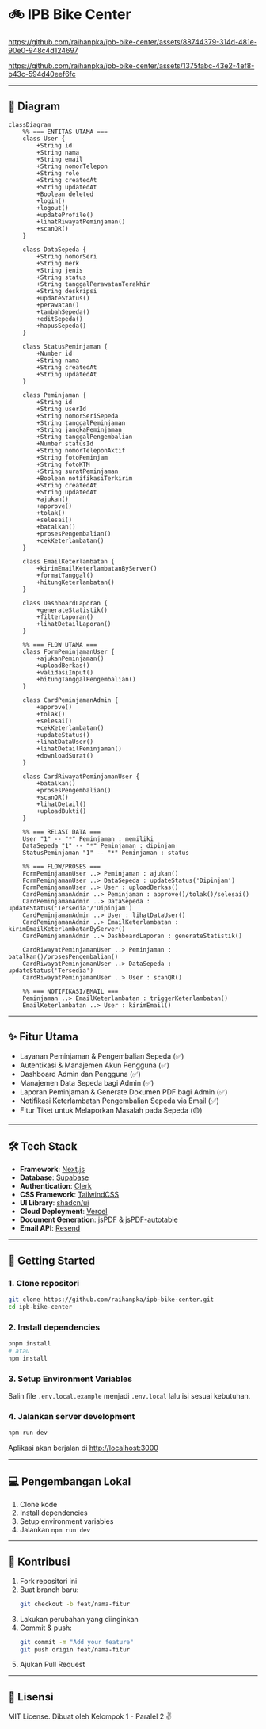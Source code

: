 # 🚲 IPB Bike Center

https://github.com/raihanpka/ipb-bike-center/assets/88744379-314d-481e-90e0-948c4d124697

https://github.com/raihanpka/ipb-bike-center/assets/1375fabc-43e2-4ef8-b43c-594d40eef6fc

---

## 📌 Diagram

```mermaid
classDiagram
    %% === ENTITAS UTAMA ===
    class User {
        +String id
        +String nama
        +String email
        +String nomorTelepon
        +String role
        +String createdAt
        +String updatedAt
        +Boolean deleted
        +login()
        +logout()
        +updateProfile()
        +lihatRiwayatPeminjaman()
        +scanQR()
    }

    class DataSepeda {
        +String nomorSeri
        +String merk
        +String jenis
        +String status
        +String tanggalPerawatanTerakhir
        +String deskripsi
        +updateStatus()
        +perawatan()
        +tambahSepeda()
        +editSepeda()
        +hapusSepeda()
    }

    class StatusPeminjaman {
        +Number id
        +String nama
        +String createdAt
        +String updatedAt
    }

    class Peminjaman {
        +String id
        +String userId
        +String nomorSeriSepeda
        +String tanggalPeminjaman
        +String jangkaPeminjaman
        +String tanggalPengembalian
        +Number statusId
        +String nomorTeleponAktif
        +String fotoPeminjam
        +String fotoKTM
        +String suratPeminjaman
        +Boolean notifikasiTerkirim
        +String createdAt
        +String updatedAt
        +ajukan()
        +approve()
        +tolak()
        +selesai()
        +batalkan()
        +prosesPengembalian()
        +cekKeterlambatan()
    }

    class EmailKeterlambatan {
        +kirimEmailKeterlambatanByServer()
        +formatTanggal()
        +hitungKeterlambatan()
    }

    class DashboardLaporan {
        +generateStatistik()
        +filterLaporan()
        +lihatDetailLaporan()
    }

    %% === FLOW UTAMA ===
    class FormPeminjamanUser {
        +ajukanPeminjaman()
        +uploadBerkas()
        +validasiInput()
        +hitungTanggalPengembalian()
    }

    class CardPeminjamanAdmin {
        +approve()
        +tolak()
        +selesai()
        +cekKeterlambatan()
        +updateStatus()
        +lihatDataUser()
        +lihatDetailPeminjaman()
        +downloadSurat()
    }

    class CardRiwayatPeminjamanUser {
        +batalkan()
        +prosesPengembalian()
        +scanQR()
        +lihatDetail()
        +uploadBukti()
    }

    %% === RELASI DATA ===
    User "1" -- "*" Peminjaman : memiliki
    DataSepeda "1" -- "*" Peminjaman : dipinjam
    StatusPeminjaman "1" -- "*" Peminjaman : status

    %% === FLOW/PROSES ===
    FormPeminjamanUser ..> Peminjaman : ajukan()
    FormPeminjamanUser ..> DataSepeda : updateStatus('Dipinjam')
    FormPeminjamanUser ..> User : uploadBerkas()
    CardPeminjamanAdmin ..> Peminjaman : approve()/tolak()/selesai()
    CardPeminjamanAdmin ..> DataSepeda : updateStatus('Tersedia'/'Dipinjam')
    CardPeminjamanAdmin ..> User : lihatDataUser()
    CardPeminjamanAdmin ..> EmailKeterlambatan : kirimEmailKeterlambatanByServer()
    CardPeminjamanAdmin ..> DashboardLaporan : generateStatistik()
        
    CardRiwayatPeminjamanUser ..> Peminjaman : batalkan()/prosesPengembalian()
    CardRiwayatPeminjamanUser ..> DataSepeda : updateStatus('Tersedia')
    CardRiwayatPeminjamanUser ..> User : scanQR()

    %% === NOTIFIKASI/EMAIL ===
    Peminjaman ..> EmailKeterlambatan : triggerKeterlambatan()
    EmailKeterlambatan ..> User : kirimEmail()
```

---

## ✨ Fitur Utama

- Layanan Peminjaman & Pengembalian Sepeda (✅)
- Autentikasi & Manajemen Akun Pengguna (✅)
- Dashboard Admin dan Pengguna (✅)
- Manajemen Data Sepeda bagi Admin (✅)
- Laporan Peminjaman & Generate Dokumen PDF bagi Admin (✅)
- Notifikasi Keterlambatan Pengembalian Sepeda via Email (✅)
- Fitur Tiket untuk Melaporkan Masalah pada Sepeda (🟡)

---

## 🛠️ Tech Stack

- **Framework**: [Next.js](https://nextjs.org/)
- **Database**: [Supabase](https://supabase.com)
- **Authentication**: [Clerk](https://clerk.com)
- **CSS Framework**: [TailwindCSS](https://tailwindcss.com/)
- **UI Library**: [shadcn/ui](https://ui.shadcn.com/)
- **Cloud Deployment**: [Vercel](https://vercel.com/)
- **Document Generation**: [jsPDF](https://www.npmjs.com/package/jspdf) & [jsPDF-autotable](https://www.npmjs.com/package/jspdf-autotable)
- **Email API**: [Resend](https://resend.com)

---

## 🚀 Getting Started

### 1. Clone repositori

```bash
git clone https://github.com/raihanpka/ipb-bike-center.git
cd ipb-bike-center
```

### 2. Install dependencies

```bash
pnpm install
# atau
npm install
```

### 3. Setup Environment Variables

Salin file `.env.local.example` menjadi `.env.local` lalu isi sesuai kebutuhan.

### 4. Jalankan server development

```bash
npm run dev
```

Aplikasi akan berjalan di [http://localhost:3000](http://localhost:3000)

---

## 💻 Pengembangan Lokal

1. Clone kode
2. Install dependencies
3. Setup environment variables
4. Jalankan `npm run dev`

---

## 🤝 Kontribusi

1. Fork repositori ini
2. Buat branch baru:
   ```bash
   git checkout -b feat/nama-fitur
   ```
3. Lakukan perubahan yang diinginkan
4. Commit & push:
   ```bash
   git commit -m "Add your feature"
   git push origin feat/nama-fitur
   ```
5. Ajukan Pull Request

---

## 📄 Lisensi

MIT License. Dibuat oleh Kelompok 1 - Paralel 2 ✌️

